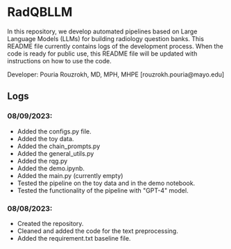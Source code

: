 # RadQBLLM
In this repository, we develop automated pipelines based on Large Language Models (LLMs) 
for building radiology question banks. This README file currently contains 
logs of the development process. When the code is ready for public use, this README file
will be updated with instructions on how to use the code.

<p> Developer: Pouria Rouzrokh, MD, MPH, MHPE [rouzrokh.pouria@mayo.edu]

## Logs

### 08/09/2023:

- Added the configs.py file.
- Added the toy data.
- Added the chain_prompts.py
- Added the general_utils.py
- Added the rqg.py
- Added the demo.ipynb.
- Added the main.py (currently empty)
- Tested the pipeline on the toy data and in the demo notebook.
- Tested the functionality of the pipeline with "GPT-4" model.

### 08/08/2023:

- Created the repository.
- Cleaned and added the code for the text preprocessing.
- Added the requirement.txt baseline file. 